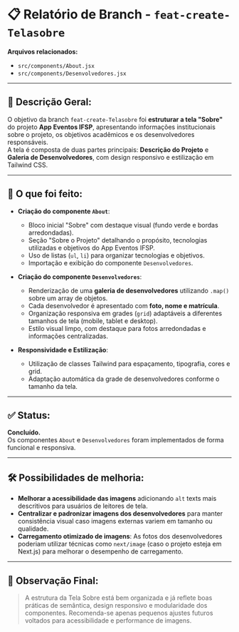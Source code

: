
# 📋 Relatório de Branch - `feat-create-Telasobre`

**Arquivos relacionados:**  
- `src/components/About.jsx`
- `src/components/Desenvolvedores.jsx`

---

## 📍 Descrição Geral:

O objetivo da branch `feat-create-Telasobre` foi **estruturar a tela "Sobre"** do projeto **App Eventos IFSP**, apresentando informações institucionais sobre o projeto, os objetivos acadêmicos e os desenvolvedores responsáveis.  
A tela é composta de duas partes principais: **Descrição do Projeto** e **Galeria de Desenvolvedores**, com design responsivo e estilização em Tailwind CSS.

---

## 🎯 O que foi feito:

- **Criação do componente `About`**:
  - Bloco inicial "Sobre" com destaque visual (fundo verde e bordas arredondadas).
  - Seção "Sobre o Projeto" detalhando o propósito, tecnologias utilizadas e objetivos do App Eventos IFSP.
  - Uso de listas (`ul`, `li`) para organizar tecnologias e objetivos.
  - Importação e exibição do componente `Desenvolvedores`.

- **Criação do componente `Desenvolvedores`**:
  - Renderização de uma **galeria de desenvolvedores** utilizando `.map()` sobre um array de objetos.
  - Cada desenvolvedor é apresentado com **foto, nome e matrícula**.
  - Organização responsiva em grades (`grid`) adaptáveis a diferentes tamanhos de tela (mobile, tablet e desktop).
  - Estilo visual limpo, com destaque para fotos arredondadas e informações centralizadas.

- **Responsividade e Estilização**:
  - Utilização de classes Tailwind para espaçamento, tipografia, cores e grid.
  - Adaptação automática da grade de desenvolvedores conforme o tamanho da tela.

---

## ✅ Status:

**Concluído.**  
Os componentes `About` e `Desenvolvedores` foram implementados de forma funcional e responsiva.

---

## 🛠️ Possibilidades de melhoria:

- **Melhorar a acessibilidade das imagens** adicionando `alt` texts mais descritivos para usuários de leitores de tela.
- **Centralizar e padronizar imagens dos desenvolvedores** para manter consistência visual caso imagens externas variem em tamanho ou qualidade.
- **Carregamento otimizado de imagens**: As fotos dos desenvolvedores poderiam utilizar técnicas como `next/image` (caso o projeto esteja em Next.js) para melhorar o desempenho de carregamento.

---

## 📌 Observação Final:

> A estrutura da Tela Sobre está bem organizada e já reflete boas práticas de semântica, design responsivo e modularidade dos componentes. Recomenda-se apenas pequenos ajustes futuros voltados para acessibilidade e performance de imagens.
